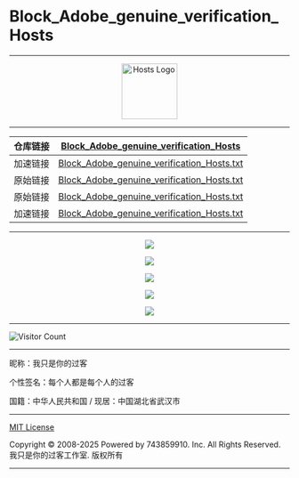 # Block_Adobe_genuine_verification_Hosts

---

<div align="center"><img src="https://raw.gitmirror.com/743859910/Block_Adobe_genuine_verification_Hosts/master/img/logo.webp" alt="Hosts Logo" height="100"/></div>

---

| 仓库链接 | [Block_Adobe_genuine_verification_Hosts](https://github.com/743859910/Block_Adobe_genuine_verification_Hosts) |
| :------: | :----------------------------------------------------------: |
| 加速链接 | [Block_Adobe_genuine_verification_Hosts.txt](https://raw.gitmirror.com/743859910/Block_Adobe_genuine_verification_Hosts/master/Block_Adobe_genuine_verification_Hosts.txt) |
| 原始链接 | [Block_Adobe_genuine_verification_Hosts.txt](https://github.com/743859910/Block_Adobe_genuine_verification_Hosts/blob/master/Block_Adobe_genuine_verification_Hosts.txt) |
| 原始链接 | [Block_Adobe_genuine_verification_Hosts.txt](https://raw.githubusercontent.com/743859910/Block_Adobe_genuine_verification_Hosts/master/Block_Adobe_genuine_verification_Hosts.txt) |
| 加速链接 | [Block_Adobe_genuine_verification_Hosts.txt](https://raw.gitmirror.com/743859910/Block_Adobe_genuine_verification_Hosts/master/Block_Adobe_genuine_verification_Hosts.txt) |

---

<p align="center">
  <img src="https://raw.gitmirror.com/743859910/Block_Adobe_genuine_verification_Hosts/master/img/1.webp">
</p>

<p align="center">
  <img src="https://raw.gitmirror.com/743859910/Block_Adobe_genuine_verification_Hosts/master/img/2.webp">
</p>

<p align="center">
  <img src="https://raw.gitmirror.com/743859910/Block_Adobe_genuine_verification_Hosts/master/img/3.webp">
</p>

<p align="center">
  <img src="https://raw.gitmirror.com/743859910/Block_Adobe_genuine_verification_Hosts/master/img/4.webp">
</p>

<p align="center">
  <img src="https://raw.gitmirror.com/743859910/Block_Adobe_genuine_verification_Hosts/master/img/5.webp">
</p>

---

![Visitor Count](https://profile-counter.glitch.me/{Block_Adobe_genuine_verification_Hosts}/count.svg)

---

昵称：我只是你的过客

个性签名：每个人都是每个人的过客

国籍：中华人民共和国 / 现居：中国湖北省武汉市

---

[MIT License](https://github.com/743859910/Block_Adobe_genuine_verification_Hosts/blob/master/LICENSE)

Copyright © 2008-2025 Powered by 743859910. Inc. All Rights Reserved. 我只是你的过客工作室. 版权所有

---
